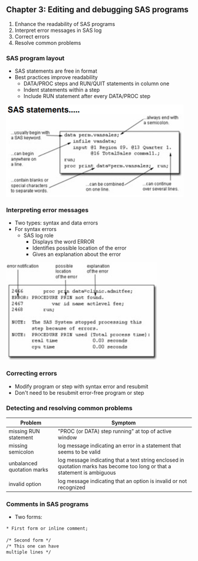 ## Chapter 3: Editing and debugging SAS programs

1. Enhance the readability of SAS programs
2. Interpret error messages in SAS log
3. Correct errors
4. Resolve common problems

### SAS program layout

* SAS statements are free in format
* Best practices improve readability
	* DATA/PROC steps and RUN/QUIT statements in column one
	* Indent statements within a step
	* Include RUN statement after every DATA/PROC step

![SAS statement](https://raw.githubusercontent.com/nu12/sas/base-programming/base-programming/images/sas_statements.png)

### Interpreting error messages
* Two types: syntax and data errors
* For syntax errors
	* SAS log role
		* Displays the word ERROR
		* Identifies possible location of the error
		* Gives an explanation about the error

![SAS error](https://raw.githubusercontent.com/nu12/sas/base-programming/base-programming/images/sas_error.png)

### Correcting errors
* Modify program or step with syntax error and resubmit
* Don't need to be resubmit error-free program or step 


### Detecting and resolving common problems

Problem | Symptom
---|---
missing RUN statement | "PROC (or DATA) step running" at top of active window
missing semicolon | log message indicating an error in a statement that seems to be valid
unbalanced quotation marks | log message indicating that a text string enclosed in quotation marks has become too long or that a statement is ambiguous
invalid option | log message indicating that an option is invalid or not recognized

### Comments in SAS programs

* Two forms:

```
* First form or inline comment;

/* Second form */
/* This one can have
multiple lines */
```

